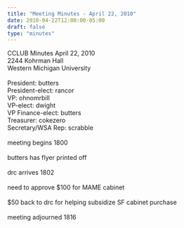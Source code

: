 ```yaml
---
title: "Meeting Minutes - April 22, 2010"
date: 2010-04-22T12:00:00-05:00
draft: false
type: "minutes"
---
```


CCLUB Minutes April 22, 2010<br />
2244 Kohrman Hall<br />
Western Michigan University<br />
<br />
President: butters<br />
President-elect: rancor<br />
VP: ohnomrbill<br />
VP-elect: dwight<br />
VP Finance-elect: butters<br />
Treasurer: cokezero<br />
Secretary/WSA Rep: scrabble<br />
<br />
meeting begins 1800<br />
<br />
butters has flyer printed off<br />
<br />
drc arrives 1802<br />
<br />
need to approve $100 for MAME cabinet<br />
<br />
$50 back to drc for helping subsidize SF cabinet purchase<br />
<br />
meeting adjourned 1816